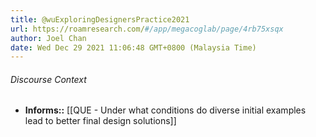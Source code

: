 ```yaml
---
title: @wuExploringDesignersPractice2021
url: https://roamresearch.com/#/app/megacoglab/page/4rb75xsqx
author: Joel Chan
date: Wed Dec 29 2021 11:06:48 GMT+0800 (Malaysia Time)
---
```




###### Discourse Context

- **Informs::** [[QUE - Under what conditions do diverse initial examples lead to better final design solutions]]
